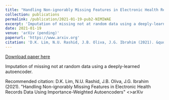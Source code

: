 ```yaml
---
title: "Handling Non-ignorably Missing Features in Electronic Health Records Data Using Importance-Weighted Autoencoders"
collection: publications
permalink: /publication/2021-01-19-pub2-NIMIWAE
excerpt: 'Imputation of missing not at random data using a deeply-learned autoencoder.'
date: 2021-01-19
venue: 'arXiv (pending)'
paperurl: 'https://www.arxiv.org'
citation: 'D.K. Lim, N.U. Rashid, J.B. Oliva, J.G. Ibrahim (2021). &quot;Handling Non-ignorably Missing Features in Electronic Health Records Data Using Importance-Weighted Autoencoders&quot; <>arXiv</i>'
---
```


<a href='https://www.arxiv.org'>Download paper here</a>

Imputation of missing not at random data using a deeply-learned autoencoder.

Recommended citation: D.K. Lim, N.U. Rashid, J.B. Oliva, J.G. Ibrahim (2021). "Handling Non-ignorably Missing Features in Electronic Health Records Data Using Importance-Weighted Autoencoders" <>arXiv</i>